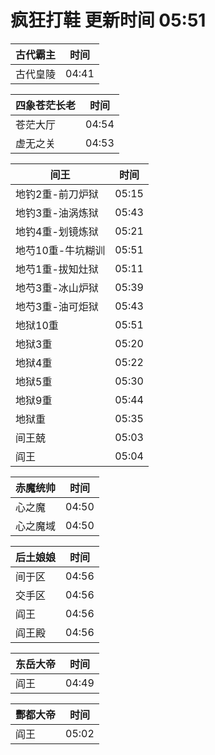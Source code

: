 # 疯狂打鞋 更新时间 05:51

| 古代霸主   | 时间    |
|--------|-------|
| 古代皇陵 | 04:41 |

| 四象苍茫长老   | 时间    |
|--------|-------|
| 苍茫大厅 | 04:54 |
| 虚无之关 | 04:53 |

| 间王   | 时间    |
|--------|-------|
| 地钓2重-前刀炉狱 | 05:15 |
| 地钓3重-油涡炼狱 | 05:43 |
| 地钓4重-划镜炼狱 | 05:21 |
| 地芍10重-牛坑糊训 | 05:51 |
| 地芍1重-拔知灶狱 | 05:11 |
| 地芍3重-冰山炉狱 | 05:39 |
| 地芍3重-油可炬狱 | 05:43 |
| 地狱10重 | 05:51 |
| 地狱3重 | 05:20 |
| 地狱4重 | 05:22 |
| 地狱5重 | 05:30 |
| 地狱9重 | 05:44 |
| 地狱重 | 05:35 |
| 间王兢 | 05:03 |
| 阎王 | 05:04 |

| 赤魔统帅   | 时间    |
|--------|-------|
| 心之魔 | 04:50 |
| 心之魔域 | 04:50 |

| 后土娘娘   | 时间    |
|--------|-------|
| 间于区 | 04:56 |
| 交手区 | 04:56 |
| 阎王 | 04:56 |
| 阎王殿 | 04:56 |

| 东岳大帝   | 时间    |
|--------|-------|
| 阎王 | 04:49 |

| 酆都大帝   | 时间    |
|--------|-------|
| 阎王 | 05:02 |
